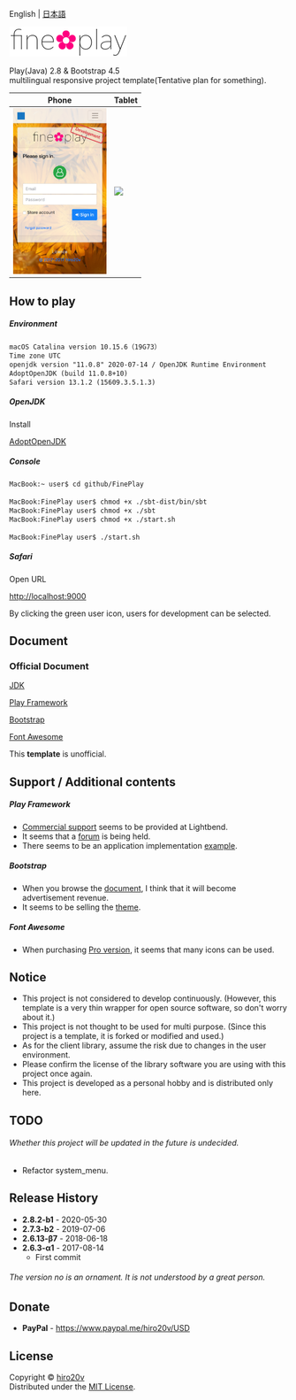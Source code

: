 English | [日本語](./README_ja.md)

<img src="./public/images/en-US/logo.png" alt="fine✿play" height="54"/>

Play(Java) 2.8 & Bootstrap 4.5  
multilingual responsive project template(Tentative plan for something).

| Phone | Tablet    |
|-------|-----------|
| <img src="./public/images/iPhone.png" height="300"/>  | <img src="./public/images/iPad.png" height="400"/> |

How to play
----------

##### Environment #####

	macOS Catalina version 10.15.6（19G73）
	Time zone UTC
	openjdk version "11.0.8" 2020-07-14 / OpenJDK Runtime Environment AdoptOpenJDK (build 11.0.8+10)
	Safari version 13.1.2 (15609.3.5.1.3)

##### OpenJDK #####

Install

[AdoptOpenJDK](https://github.com/AdoptOpenJDK/openjdk11-binaries/releases/download/jdk-11.0.8%2B10/OpenJDK11U-jdk_x64_mac_hotspot_11.0.8_10.pkg)

##### Console #####

	MacBook:~ user$ cd github/FinePlay

	MacBook:FinePlay user$ chmod +x ./sbt-dist/bin/sbt
	MacBook:FinePlay user$ chmod +x ./sbt
	MacBook:FinePlay user$ chmod +x ./start.sh

	MacBook:FinePlay user$ ./start.sh

##### Safari #####

Open URL

[http://localhost:9000](http://localhost:9000)

By clicking the green user icon, users for development can be selected.

Document
-------

### Official Document ###

[JDK](https://docs.oracle.com/en/java/javase/11/docs/api/)

[Play Framework](https://www.playframework.com/documentation/2.8.x)

[Bootstrap](https://getbootstrap.com/docs/4.5)

[Font Awesome](https://fontawesome.com/how-to-use)

This **template** is unofficial.

Support / Additional contents
---------------

##### Play Framework #####
+ [Commercial support](https://www.lightbend.com/subscription) seems to be provided at Lightbend.
+ It seems that a [forum](https://discuss.lightbend.com/c/play) is being held.
+ There seems to be an application implementation [example](https://github.com/playframework/play-samples).

##### Bootstrap #####
+ When you browse the [document](https://getbootstrap.com), I think that it will become advertisement revenue.
+ It seems to be selling the [theme](https://themes.getbootstrap.com).

##### Font Awesome #####
+ When purchasing [Pro version](https://fontawesome.com/pro), it seems that many icons can be used.

Notice
---------------

+ This project is not considered to develop continuously. (However, this template is a very thin wrapper for open source software, so don't worry about it.)
+ This project is not thought to be used for multi purpose. (Since this project is a template, it is forked or modified and used.)
+ As for the client library, assume the risk due to changes in the user environment.
+ Please confirm the license of the library software you are using with this project once again.
+ This project is developed as a personal hobby and is distributed only here.

TODO
---------------

###### Whether this project will be updated in the future is undecided. ######

+ Refactor system_menu.

Release History
---------------

+ **2.8.2-b1** - 2020-05-30
+ **2.7.3-b2** - 2019-07-06
+ **2.6.13-β7** - 2018-06-18
+ **2.6.3-α1** - 2017-08-14
   + First commit

###### The version no is an ornament. It is not understood by a great person.

Donate
-------
+ **PayPal** - https://www.paypal.me/hiro20v/USD

License
-------
Copyright &copy; [hiro20v](https://github.com/hiro20v)  
Distributed under the [MIT License][mit].

[MIT]: http://opensource.org/licenses/MIT
